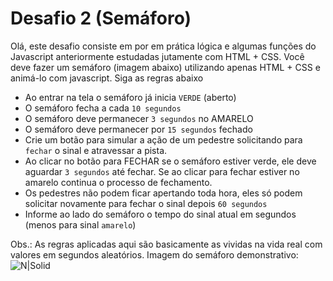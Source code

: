 # Desafio 2 (Semáforo)

Olá, este desafio consiste em por em prática lógica e algumas funções do Javascript anteriormente estudadas jutamente com HTML + CSS.
Você deve fazer um semáforo (imagem abaixo) utilizando apenas HTML + CSS e animá-lo com javascript. Siga as regras abaixo

- Ao entrar na tela o semáforo já inicia `VERDE` (aberto)
- O semáforo fecha a cada `10 segundos`
- O semáforo deve permanecer `3 segundos` no AMARELO
- O semáforo deve permanecer por `15 segundos` fechado
- Crie um botão para simular a ação de um pedestre solicitando para `fechar` o sinal e atravessar a pista.
- Ao clicar no botão para FECHAR se o semáforo estiver verde, ele deve aguardar `3 segundos` até fechar. Se ao clicar para fechar estiver no amarelo continua o processo de fechamento.
- Os pedestres não podem ficar apertando toda hora, eles só podem solicitar novamente para fechar o sinal depois `60 segundos`
- Informe ao lado do semáforo o tempo do sinal atual em segundos (menos para sinal `amarelo`)

Obs.:  As regras aplicadas aqui são basicamente as vividas na vida real com valores em segundos aleatórios.
Imagem do semáforo demonstrativo:
![N|Solid](https://i.imgur.com/z1o0jsht.png)